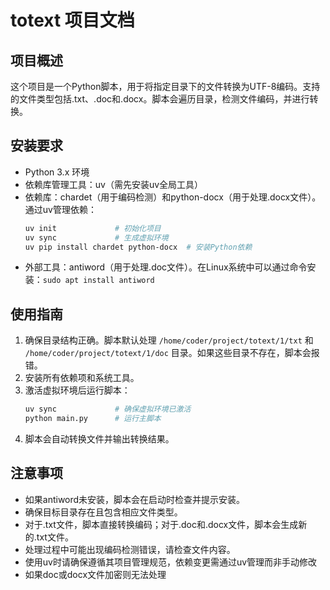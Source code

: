 # totext 项目文档

## 项目概述
这个项目是一个Python脚本，用于将指定目录下的文件转换为UTF-8编码。支持的文件类型包括.txt、.doc和.docx。脚本会遍历目录，检测文件编码，并进行转换。

## 安装要求
- Python 3.x 环境
- 依赖库管理工具：uv（需先安装uv全局工具）
- 依赖库：chardet（用于编码检测）和python-docx（用于处理.docx文件）。通过uv管理依赖：
  ```bash
  uv init             # 初始化项目
  uv sync             # 生成虚拟环境
  uv pip install chardet python-docx  # 安装Python依赖
  ```
- 外部工具：antiword（用于处理.doc文件）。在Linux系统中可以通过命令安装：`sudo apt install antiword`

## 使用指南
1. 确保目录结构正确。脚本默认处理 `/home/coder/project/totext/1/txt` 和 `/home/coder/project/totext/1/doc` 目录。如果这些目录不存在，脚本会报错。
2. 安装所有依赖项和系统工具。
3. 激活虚拟环境后运行脚本：
   ```bash
   uv sync             # 确保虚拟环境已激活
   python main.py      # 运行主脚本
   ```
4. 脚本会自动转换文件并输出转换结果。

## 注意事项
- 如果antiword未安装，脚本会在启动时检查并提示安装。
- 确保目标目录存在且包含相应文件类型。
- 对于.txt文件，脚本直接转换编码；对于.doc和.docx文件，脚本会生成新的.txt文件。
- 处理过程中可能出现编码检测错误，请检查文件内容。
- 使用uv时请确保遵循其项目管理规范，依赖变更需通过uv管理而非手动修改
- 如果doc或docx文件加密则无法处理